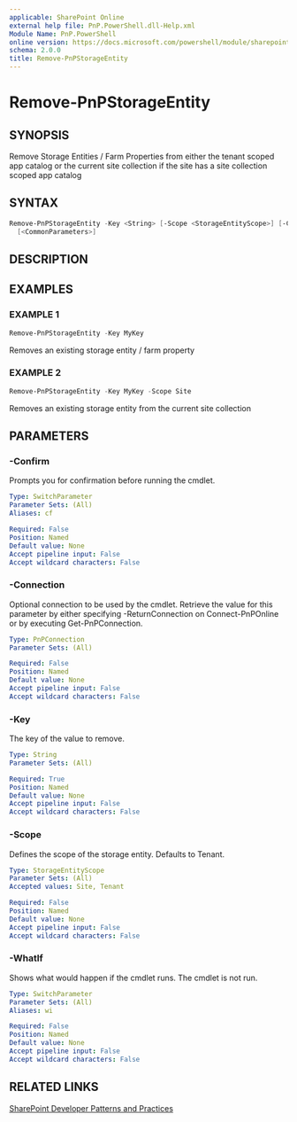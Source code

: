 ```yaml
---
applicable: SharePoint Online
external help file: PnP.PowerShell.dll-Help.xml
Module Name: PnP.PowerShell
online version: https://docs.microsoft.com/powershell/module/sharepoint-pnp/remove-pnpstorageentity
schema: 2.0.0
title: Remove-PnPStorageEntity
---
```


# Remove-PnPStorageEntity

## SYNOPSIS
Remove Storage Entities / Farm Properties from either the tenant scoped app catalog or the current site collection if the site has a site collection scoped app catalog

## SYNTAX

```powershell
Remove-PnPStorageEntity -Key <String> [-Scope <StorageEntityScope>] [-Connection <PnPConnection>] 
  [<CommonParameters>]
```

## DESCRIPTION

## EXAMPLES

### EXAMPLE 1
```powershell
Remove-PnPStorageEntity -Key MyKey
```

Removes an existing storage entity / farm property

### EXAMPLE 2
```powershell
Remove-PnPStorageEntity -Key MyKey -Scope Site
```

Removes an existing storage entity from the current site collection

## PARAMETERS

### -Confirm
Prompts you for confirmation before running the cmdlet.

```yaml
Type: SwitchParameter
Parameter Sets: (All)
Aliases: cf

Required: False
Position: Named
Default value: None
Accept pipeline input: False
Accept wildcard characters: False
```

### -Connection
Optional connection to be used by the cmdlet. Retrieve the value for this parameter by either specifying -ReturnConnection on Connect-PnPOnline or by executing Get-PnPConnection.

```yaml
Type: PnPConnection
Parameter Sets: (All)

Required: False
Position: Named
Default value: None
Accept pipeline input: False
Accept wildcard characters: False
```

### -Key
The key of the value to remove.

```yaml
Type: String
Parameter Sets: (All)

Required: True
Position: Named
Default value: None
Accept pipeline input: False
Accept wildcard characters: False
```

### -Scope
Defines the scope of the storage entity. Defaults to Tenant.

```yaml
Type: StorageEntityScope
Parameter Sets: (All)
Accepted values: Site, Tenant

Required: False
Position: Named
Default value: None
Accept pipeline input: False
Accept wildcard characters: False
```

### -WhatIf
Shows what would happen if the cmdlet runs. The cmdlet is not run.

```yaml
Type: SwitchParameter
Parameter Sets: (All)
Aliases: wi

Required: False
Position: Named
Default value: None
Accept pipeline input: False
Accept wildcard characters: False
```

## RELATED LINKS

[SharePoint Developer Patterns and Practices](https://aka.ms/sppnp)